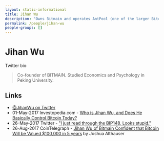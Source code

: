 ```yaml
---
layout: static-informational
title: Jihan Wu
description: "Owns Bitmain and operates AntPool (one of the larger Bitcoin pools), ASIC miner manufacturer, Controversial figure along with [Roger Ver](people/roger_ver.md) as figureheads of the big-block/bitcoin-unlimited/bitcoin-cash political faction within the scaling debate"
permalink: /people/jihan-wu
people-groups: []
---
```


# Jihan Wu

Twitter bio

> Co-founder of BITMAIN. Studied Economics and Psychology in Peking University.

## Links

* [@JihanWu on Twitter](https://twitter.com/JihanWu)
* 01-May-2017 Investopedia.com - [Who is Jihan Wu, and Does He Basically Control Bitcoin Today?](http://www.investopedia.com/news/who-jihan-wu-and-does-he-basically-control-bitcoin-today/)
* 26-May-2017 Twitter - ["I just read through the BIP148. Looks stupid."](https://twitter.com/JihanWu/status/868157561488367616)
* 26-Aug-2017 CoinTelegraph - [Jihan Wu of Bitmain Confident that Bitcoin Will be Valued $100,000 in 5 years](https://cointelegraph.com/news/jihan-wu-of-bitmain-confident-that-bitcoin-will-be-valued-100000-in-5-years) by Joshua Althauser
